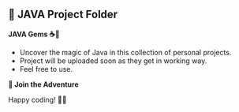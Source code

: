 ## 📂 JAVA Project Folder

 **JAVA Gems ☕🔮**
   - Uncover the magic of Java in this collection of personal projects.
   - Project will be uploaded soon as they get in working way.
   - Feel free to use.

**🌟 Join the Adventure**

Happy coding! 🚀🌈
